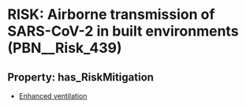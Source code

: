 # RISK: __Airborne transmission of SARS-CoV-2 in built environments__ (PBN__Risk_439)

## Property: has_RiskMitigation

* [Enhanced ventilation](PBN__RiskMitigation_607)

